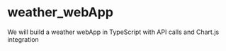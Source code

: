 # weather_webApp
We will build a weather webApp in TypeScript with API calls and Chart.js integration
